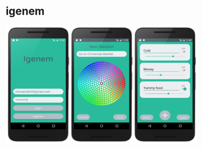 # igenem 
![alt tag](https://github.com/erinna-woo/igenem/blob/master/Screenshots/making_new_decision.png)
